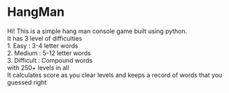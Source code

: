 <h1>HangMan</h1>

<p>Hi! This is a simple hang man console game built using python. <br>
It has 3 level of difficulties <br>
1. Easy : 3-4 letter words <br>
2. Medium : 5-12 letter words <br>
3. Difficult : Compound words <br>
with 250+ levels in all <br>
It calculates score as you clear levels and keeps a record of words that you guessed right <br> </p>
